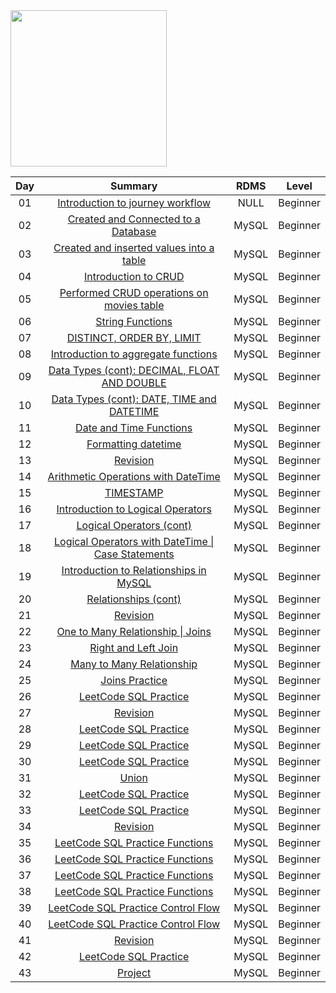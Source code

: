 <img src="https://i.pinimg.com/736x/d6/c8/2d/d6c82db7f6343b8cc8fc962dd040564b--giving-up-feel-like.jpg" width="250" height="250">

| Day | Summary | RDMS  | Level |
|:-:|:---------:|:---:|:-------:|
| 01  | [Introduction to journey workflow](https://github.com/Oyebamiji-Micheal/100-Days-of-SQL-Beginner-to-Advance/tree/master/Log/days/day01)             | NULL  | Beginner |
| 02  | [Created and Connected to a Database](https://github.com/Oyebamiji-Micheal/100-Days-of-SQL-Beginner-to-Advance/tree/master/Log/days/day02)          | MySQL | Beginner |
| 03  | [Created and inserted values into a table](https://github.com/Oyebamiji-Micheal/100-Days-of-SQL-Beginner-to-Advance/tree/master/Log/days/day03)     | MySQL | Beginner |
| 04  | [Introduction to CRUD](https://github.com/Oyebamiji-Micheal/100-Days-of-SQL-Beginner-to-Advance/tree/master/Log/days/day04)                         | MySQL | Beginner |
| 05  | [Performed CRUD operations on movies table](https://github.com/Oyebamiji-Micheal/100-Days-of-SQL-Beginner-to-Advance/tree/master/Log/days/day05)    | MySQL | Beginner |
| 06  | [String Functions](https://github.com/Oyebamiji-Micheal/100-Days-of-SQL-Beginner-to-Advance/tree/master/Log/days/day06)                             | MySQL | Beginner |
| 07  | [DISTINCT, ORDER BY, LIMIT](https://github.com/Oyebamiji-Micheal/100-Days-of-SQL-Beginner-to-Advance/tree/master/Log/days/day07)                    | MySQL | Beginner |
| 08  | [Introduction to aggregate functions](https://github.com/Oyebamiji-Micheal/100-Days-of-SQL-Beginner-to-Advance/tree/master/Log/days/day08)          | MySQL | Beginner |
| 09  | [Data Types (cont): DECIMAL, FLOAT AND DOUBLE](https://github.com/Oyebamiji-Micheal/100-Days-of-SQL-Beginner-to-Advance/tree/master/Log/days/day09) | MySQL | Beginner |
| 10  | [Data Types (cont): DATE, TIME and DATETIME](https://github.com/Oyebamiji-Micheal/100-Days-of-SQL-Beginner-to-Advance/tree/master/Log/days/day10)   | MySQL | Beginner |
| 11  | [Date and Time Functions](https://github.com/Oyebamiji-Micheal/100-Days-of-SQL-Beginner-to-Advance/tree/master/Log/days/day11)                      | MySQL | Beginner |
| 12  | [Formatting datetime](https://github.com/Oyebamiji-Micheal/100-Days-of-SQL-Beginner-to-Advance/tree/master/Log/days/day12)                          | MySQL | Beginner |
| 13  | [Revision](https://github.com/Oyebamiji-Micheal/100-Days-of-SQL-Beginner-to-Advance/tree/master/Log/days/day13)                                     | MySQL | Beginner |
| 14  | [Arithmetic Operations with DateTime ](https://github.com/Oyebamiji-Micheal/100-Days-of-SQL-Beginner-to-Advance/tree/master/Log/days/day14)         | MySQL | Beginner |
| 15  | [TIMESTAMP](https://github.com/Oyebamiji-Micheal/100-Days-of-SQL-Beginner-to-Advance/tree/master/Log/days/day15)                                    | MySQL | Beginner |
| 16  | [Introduction to Logical Operators](https://github.com/Oyebamiji-Micheal/100-Days-of-SQL-Beginner-to-Advance/tree/master/Log/days/day16)                                    | MySQL | Beginner |
| 17  | [Logical Operators (cont)](https://github.com/Oyebamiji-Micheal/100-Days-of-SQL-Beginner-to-Advance/tree/master/Log/days/day17)                                    | MySQL | Beginner |
| 18   | [Logical Operators with DateTime \| Case Statements](https://github.com/Oyebamiji-Micheal/100-Days-of-SQL-Beginner-to-Advance/tree/master/Log/days/day18)     |   MySQL   |   Beginner    |
|  19   |   [Introduction to Relationships in MySQL](https://github.com/Oyebamiji-Micheal/100-Days-of-SQL-Beginner-to-Advance/tree/master/Log/days/day19) |   MySQL   |   Beginner    | 
| 20    |   [Relationships (cont)](https://github.com/Oyebamiji-Micheal/100-Days-of-SQL-Beginner-to-Advance/tree/master/Log/days/day20) |   MySQL | Beginner    |
| 21 | [Revision](https://github.com/Oyebamiji-Micheal/100-Days-of-SQL-Beginner-to-Advance/tree/master/Log/days/day21) | MySQL | Beginner
| 22 |  [One to Many Relationship \| Joins](https://github.com/Oyebamiji-Micheal/100-Days-of-SQL-Beginner-to-Advance/tree/master/Log/days/day22) |  MySQL  |    Beginner    |
| 23 |  [Right and Left Join](https://github.com/Oyebamiji-Micheal/100-Days-of-SQL-Beginner-to-Advance/tree/master/Log/days/day23) |  MySQL  |    Beginner    |
| 24 |  [Many to Many Relationship](https://github.com/Oyebamiji-Micheal/100-Days-of-SQL-Beginner-to-Advance/tree/master/Log/days/day24) |  MySQL  |    Beginner    |
| 25 |  [Joins Practice](https://github.com/Oyebamiji-Micheal/100-Days-of-SQL-Beginner-to-Advance/tree/master/Log/days/day25) |  MySQL  |    Beginner    |
| 26 |  [LeetCode SQL Practice](https://github.com/Oyebamiji-Micheal/100-Days-of-SQL-Beginner-to-Advance/tree/master/Log/days/day26) |  MySQL  |    Beginner    |
| 27 |  [Revision](https://github.com/Oyebamiji-Micheal/100-Days-of-SQL-Beginner-to-Advance/tree/master/Log/days/day27) |  MySQL  |    Beginner    |
| 28 |  [LeetCode SQL Practice](https://github.com/Oyebamiji-Micheal/100-Days-of-SQL-Beginner-to-Advance/tree/master/Log/days/day28) |  MySQL  |    Beginner    |
| 29 |  [LeetCode SQL Practice](https://github.com/Oyebamiji-Micheal/100-Days-of-SQL-Beginner-to-Advance/tree/master/Log/days/day29) |  MySQL  |    Beginner    |
| 30 |  [LeetCode SQL Practice](https://github.com/Oyebamiji-Micheal/100-Days-of-SQL-Beginner-to-Advance/tree/master/Log/days/day30) |  MySQL  |    Beginner    |
| 31 |  [Union](https://github.com/Oyebamiji-Micheal/100-Days-of-SQL-Beginner-to-Advance/tree/master/Log/days/day31) |  MySQL  |    Beginner    |
| 32 |  [LeetCode SQL Practice](https://github.com/Oyebamiji-Micheal/100-Days-of-SQL-Beginner-to-Advance/tree/master/Log/days/day32) |  MySQL  |    Beginner    |
| 33 |  [LeetCode SQL Practice](https://github.com/Oyebamiji-Micheal/100-Days-of-SQL-Beginner-to-Advance/tree/master/Log/days/day33) |  MySQL  |    Beginner    |
| 34 |  [Revision](https://github.com/Oyebamiji-Micheal/100-Days-of-SQL-Beginner-to-Advance/tree/master/Log/days/day34) |  MySQL  |    Beginner    |
| 35 |  [LeetCode SQL Practice Functions](https://github.com/Oyebamiji-Micheal/100-Days-of-SQL-Beginner-to-Advance/tree/master/Log/days/day35) |  MySQL  |    Beginner    |
| 36 |  [LeetCode SQL Practice Functions](https://github.com/Oyebamiji-Micheal/100-Days-of-SQL-Beginner-to-Advance/tree/master/Log/days/day36) |  MySQL  |    Beginner    |
| 37 |  [LeetCode SQL Practice Functions](https://github.com/Oyebamiji-Micheal/100-Days-of-SQL-Beginner-to-Advance/tree/master/Log/days/37) |  MySQL  |    Beginner    |
| 38 |  [LeetCode SQL Practice Functions](https://github.com/Oyebamiji-Micheal/100-Days-of-SQL-Beginner-to-Advance/tree/master/Log/days/38) |  MySQL  |    Beginner    |
| 39 |  [LeetCode SQL Practice Control Flow](https://github.com/Oyebamiji-Micheal/100-Days-of-SQL-Beginner-to-Advance/tree/master/Log/days/39) |  MySQL  |    Beginner    |
| 40 |  [LeetCode SQL Practice Control Flow](https://github.com/Oyebamiji-Micheal/100-Days-of-SQL-Beginner-to-Advance/tree/master/Log/days/40) |  MySQL  |    Beginner    |
| 41 |  [Revision](https://github.com/Oyebamiji-Micheal/100-Days-of-SQL-Beginner-to-Advance/tree/master/Log/days/day41) |  MySQL  |    Beginner    |
| 42 |  [LeetCode SQL Practice](https://github.com/Oyebamiji-Micheal/100-Days-of-SQL-Beginner-to-Advance/tree/master/Log/days/day42) |  MySQL  |    Beginner    |
| 43 |  [Project](https://github.com/Oyebamiji-Micheal/100-Days-of-SQL-Beginner-to-Advance/tree/master/Log/days/day43) |  MySQL  |    Beginner    |